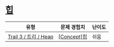 # [힙](https://en.codetree.ai/trails/complete/curated-cards/intro-heap-concept)

|유형|문제 경험치|난이도|
|---|---|---|
|[Trail 3 / 트리 / Heap](https://www.codetree.ai/trail-info/novice-high/)|[[Concept]힙](https://www.codetree.ai/trails/complete/curated-cards/intro-heap-concept/)|쉬움|

